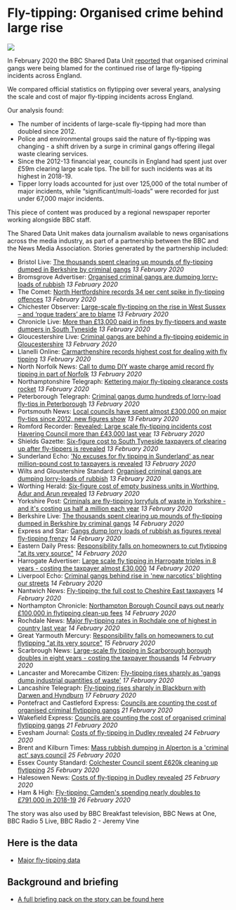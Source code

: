 # Fly-tipping: Organised crime behind large rise

![](https://ichef.bbci.co.uk/news/624/cpsprodpb/6E4C/production/_110163282_flytipping2-nc.jpg)

In February 2020 the BBC Shared Data Unit [reported](https://www.bbc.co.uk/news/uk-england-50660138) that organised criminal gangs were being blamed for the continued rise of large fly-tipping incidents across England.

We compared official statistics on flytipping over several years, analysing the scale and cost of major fly-tipping incidents across England.

Our analysis found:

- The number of incidents of large-scale fly-tipping had more than doubled since 2012.
- Police and environmental groups said the nature of fly-tipping was changing - a shift driven by a surge in criminal gangs offering illegal waste clearing services.
- Since the 2012-13 financial year, councils in England had spent just over £59m clearing large scale tips. The bill for such incidents was at its highest in 2018-19.
- Tipper lorry loads accounted for just over 125,000 of the total number of major incidents, while “significant/multi-loads” were recorded for just under 67,000 major incidents.

This piece of content was produced by a regional newspaper reporter working alongside BBC staff.

The Shared Data Unit makes data journalism available to news organisations across the media industry, as part of a partnership between the BBC and the News Media Association. Stories generated by the partnership included:

* Bristol Live: [The thousands spent clearing up mounds of fly-tipping dumped in Berkshire by criminal gangs](https://www.getreading.co.uk/news/reading-berkshire-news/thousands-spent-clearing-up-mounds-17727242) *13 February 2020*
* Bromsgrove Advertiser: [Organised criminal gangs are dumping lorry-loads of rubbish](https://www.bromsgroveadvertiser.co.uk/news/regional/gloucestershire/18232344.organised-criminal-gangs-dumping-lorry-loads-rubbish/)  *13 February 2020*
* The Comet: [North Hertfordshire records 34 per cent spike in fly-tipping offences](https://www.thecomet.net/news/nhdc-fly-tipping-offences-34-higher-than-previous-year-1-6511721) *13 February 2020*
* Chichester Observer: [Large-scale fly-tipping on the rise in West Sussex – and ‘rogue traders’ are to blame](https://www.chichester.co.uk/news/crime/large-scale-fly-tipping-rise-west-sussex-and-rogue-traders-are-blame-1571563) *13 February 2020*
* Chronicle Live: [More than £13,000 paid in fines by fly-tippers and waste dumpers in South Tyneside](https://www.chroniclelive.co.uk/news/north-east-news/more-13000-paid-fines-fly-17741494) *13 February 2020*
* Gloucestershire Live: [Criminal gangs are behind a fly-tipping epidemic in Gloucestershire](https://www.gloucestershirelive.co.uk/news/gloucester-news/lorry-loads-rubbish-being-dumped-3841309) *13 February 2020*
* Llanelli Online: [Carmarthenshire records highest cost for dealing with fly tipping](http://www.llanellionline.news/carmarthenshire-records-highest-cost-for-dealing-with-fly-tipping) *13 February 2020*
* North Norfolk News: [Call to dump DIY waste charge amid record fly tipping in part of Norfolk](https://www.northnorfolknews.co.uk/news/most-fly-tipping-in-north-norfolk-in-seven-years-as-council-leader-calls-for-diy-charges-to-be-dumped-1-6512215) *13 February 2020*
* Northamptonshire Telegraph: [Kettering major fly-tipping clearance costs rocket](https://www.northantstelegraph.co.uk/news/environment/kettering-major-fly-tipping-clearance-costs-rocket-1574105) *13 February 2020*
* Peterborough Telegraph: [Criminal gangs dump hundreds of lorry-load fly-tips in Peterborough](https://www.peterboroughtoday.co.uk/news/crime/criminal-gangs-dump-hundreds-lorry-load-fly-tips-peterborough-1555302) *13 February 2020*
* Portsmouth News: [Local councils have spent almost £300,000 on major fly-tips since 2012, new figures show](https://www.portsmouth.co.uk/news/politics/council/local-councils-have-spent-almost-ps300000-major-fly-tips-2012-new-figures-show-1556481) *13 February 2020*
* Romford Recorder: [Revealed: Large scale fly-tipping incidents cost Havering Council more than £43,000 last year](https://www.romfordrecorder.co.uk/news/havering-council-major-fly-tipping-incidents-1-6511681) *13 February 2020*
* Shields Gazette: [Six-figure cost to South Tyneside taxpayers of clearing up after fly-tippers is revealed](https://www.shieldsgazette.com/news/environment/six-figure-cost-south-tyneside-taxpayers-clearing-after-fly-tippers-revealed-1563968) *13 February 2020*
* Sunderland Echo: ['No excuses for fly tipping in Sunderland' as near million-pound cost to taxpayers is revealed](https://www.sunderlandecho.com/news/people/no-excuses-fly-tipping-sunderland-near-million-pound-cost-taxpayers-revealed-1564452) *13 February 2020*
* Wilts and Gloustershire Standard: [Organised criminal gangs are dumping lorry-loads of rubbish](https://www.wiltsglosstandard.co.uk/news/18232344.organised-criminal-gangs-dumping-lorry-loads-rubbish) *13 February 2020*
* Worthing Herald: [Six-figure cost of empty business units in Worthing, Adur and Arun revealed](https://www.worthingherald.co.uk/business/six-figure-cost-empty-business-units-worthing-adur-and-arun-revealed-1384378) *13 February 2020*
* Yorkshire Post: [Criminals are fly-tipping lorryfuls of waste in Yorkshire - and it's costing us half a million each year](https://www.yorkshirepost.co.uk/news/crime/criminals-are-fly-tipping-lorryfuls-of-waste-in-yorkshire-and-it-s-costing-us-half-a-million-each-year-1-10253799) *13 February 2020*
* Berkshire Live: [The thousands spent clearing up mounds of fly-tipping dumped in Berkshire by criminal gangs](https://www.getreading.co.uk/news/reading-berkshire-news/thousands-spent-clearing-up-mounds-17727242) *14 February 2020*
* Express and Star: [Gangs dump lorry loads of rubbish as figures reveal fly-tipping frenzy](https://www.expressandstar.com/news/crime/2020/02/15/gangs-dump-lorry-loads-of-rubbish-as-figures-reveal-fly-tipping-frenzy/) *14 February 2020*
* Eastern Daily Press: [Responsibility falls on homeowners to cut flytipping "at its very source"](https://www.edp24.co.uk/news/crime/major-fly-tipping-on-the-increase-across-norfolk-1-6516483) *14 February 2020*
* Harrogate Advertiser: [Large scale fly tipping in Harrogate triples in 8 years - costing the taxpayer almost £30,000](https://www.harrogateadvertiser.co.uk/news/politics/council/large-scale-fly-tipping-harrogate-triples-8-years-costing-taxpayer-almost-ps30000-1613403) *14 February 2020*
* Liverpool Echo: [Criminal gangs behind rise in 'new narcotics' blighting our streets](https://www.liverpoolecho.co.uk/news/liverpool-news/criminal-gangs-behind-rise-new-17745776) *14 February 2020*
* Nantwich News: [Fly-tipping: the full cost to Cheshire East taxpayers](https://thenantwichnews.co.uk/2020/02/14/fly-tipping-the-full-cost-to-cheshire-east-taxpayers/) *14 February 2020*
* Northampton Chronicle: [Northampton Borough Council pays out nearly £100,000 in flytipping clean-up fees](https://www.northamptonchron.co.uk/news/people/northampton-borough-council-pays-out-nearly-ps100000-flytipping-clean-fees-1740737) *14 February 2020*
* Rochdale News: [Major fly-tipping rates in Rochdale one of highest in country last year](https://www.rochdaleonline.co.uk/news-features/2/news-headlines/132756/major-flytipping-rates-in-rochdale-one-of-highest-in-country-last-year) *14 February 2020*
* Great Yarmouth Mercury: [Responsibility falls on homeowners to cut flytipping "at its very source"](https://www.greatyarmouthmercury.co.uk/news/major-fly-tipping-on-the-increase-across-norfolk-1-6516483) *15 February 2020*
* Scarbrough News: [Large-scale fly tipping in Scarborough borough doubles in eight years - costing the taxpayer thousands](https://www.thescarboroughnews.co.uk/news/politics/council/large-scale-fly-tipping-scarborough-borough-doubles-eight-years-costing-taxpayer-thousands-1758293) *14 February 2020*
* Lancaster and Morecambe Citizen: [Fly-tipping rises sharply as 'gangs dump industrial quantities of waste'](https://www.thelancasterandmorecambecitizen.co.uk/news/18239969.lorries-involved-east-lancs-fly-tipping-rises-sharply/) *17 February 2020*
* Lancashire Telegraph: [Fly-tipping rises sharply in Blackburn with Darwen and Hyndburn](https://www.lancashiretelegraph.co.uk/news/18239969.lorries-involved-east-lancs-fly-tipping-rises-sharply/) *17 February 2020* 
* Pontefract and Castleford Express: [Councils are counting the cost of organised criminal flytipping gangs](https://www.pontefractandcastlefordexpress.co.uk/news/crime/councils-are-counting-cost-organised-criminal-flytipping-gangs-1886398) *21 February 2020*
* Wakefield Express: [Councils are counting the cost of organised criminal flytipping gangs](https://www.wakefieldexpress.co.uk/news/crime/councils-are-counting-cost-organised-criminal-flytipping-gangs-1886398) *21 February 2020*
* Evesham Journal: [Costs of fly-tipping in Dudley revealed](https://www.eveshamjournal.co.uk/news/regional/18258174.costs-fly-tipping-dudley-revealed/) *24 February 2020*
* Brent and Kilburn Times: [Mass rubbish dumping in Alperton is a 'criminal act' says council](https://www.kilburntimes.co.uk/news/environment/mass-fly-tipping-in-alperton-1-6531200) *25 February 2020*
* Essex County Standard: [Colchester Council spent £620k cleaning up flytipping](https://www.gazette-news.co.uk/news/18257830.colchester-council-spent-620k-cleaning-flytipping/) *25 February 2020*
* Halesowen News: [Costs of fly-tipping in Dudley revealed](https://www.halesowennews.co.uk/news/18258176.costs-fly-tipping-dudley-revealed/) *25 February 2020*
* Ham & High: [Fly-tipping: Camden's spending nearly doubles to £791,000 in 2018-19](https://www.hamhigh.co.uk/news/environment/fly-tipping-camden-s-spending-nearly-doubles-to-791-000-in-2018-19-1-6532178) *26 February 2020*

The story was also used by BBC Breakfast television, BBC News at One, BBC Radio 5 Live, BBC Radio 2 - Jeremy Vine

## Here is the data 

* [Major fly-tipping data](https://docs.google.com/spreadsheets/d/1sCM9rUKaSQxZ-Mo92uQK7hBfFfaJ4nhDRHQEyncNlsM/edit#gid=0)

## Background and briefing

* [A full briefing pack on the story can be found here](https://docs.google.com/document/d/1Xs5OrqJrYgFmERcIXJ_tUrUHKDHXHt_jLUPxcVkffuA/edit)

